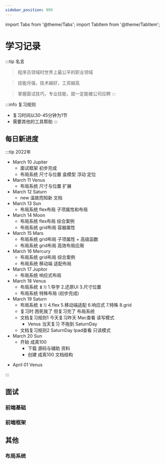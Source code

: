 ```yaml
---
sidebar_position: 999
---
```

import Tabs from '@theme/Tabs';
import TabItem from '@theme/TabItem';

# 学习记录
:::tip 名言
>程序员领域时世界上最公平的职业领域

>技能月强，技术越好，工资越高

>掌握面试技巧，专业技能，就一定能被公司应聘
:::

:::info 复习规则
- 复习时间以30-45分钟为1节
- 需要其他的工具帮助
:::

## 每日新进度
:::tip 2022年
<Tabs>
<TabItem value="mar" label="3月">

- March 10 Jupiter
  - 面试框架 初步完成
  - 布局系统 尺寸与位置 盒模型 浮动 定位
- March 11 Venus
  - 布局系统 尺寸与位置 扩展
- March 12 Saturn
  - new 温故而知新 文档
- March 13 Sun
  - 布局系统 flex布局 子项属性和布局
- March 14 Moon
  - 布局系统 flex布局 综合案例
  - 布局系统 grid布局 容器属性
- March 15 Mars
  - 布局系统 grid布局 子项属性 + 高级函数
  - 布局系统 grid布局 高效布局应用
- March 16 Mercury
  - 布局系统 grid布局 综合案例
  - 布局系统 移动端 适配布局
- March 17 Jupitor
  - 布局系统 响应式布局
- March 18 Venus
  - 布局系统 `复习` 1.导学 2.还原UI 3.尺寸位置
  - 布局系统 特殊布局 (初步完成)
- March 19 Saturn
  - 布局系统 `复习` 4.flex 5.移动端适配 6.响应式 7.特殊 8.grid 
  - 复习时 困死我了 但复习完了 布局系统
  - 文档复习规则1 今天复习昨天 Mac查看 读写模式
    - Venus 当天复习 不拖到 SaturnDay
  - 文档复习规则2 SaturnDay Ipad查看 只读模式
- March 20 Sun
  - 开始 成真100
    - 下载 源码与辅助 资料
    - 创建 成真100 文档结构

</TabItem>
<TabItem value="apr" label="4月">

- April 01 Venus

</TabItem>
</Tabs>
:::

## 面试

### 前端基础

### 前端框架

## 其他

### 布局系统
